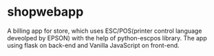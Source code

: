 # shopwebapp

A billing app for store, which uses ESC/POS(printer control language deveolped by EPSON) with the help of python-escpos library. The app using flask on back-end and Vanilla JavaScript on front-end.